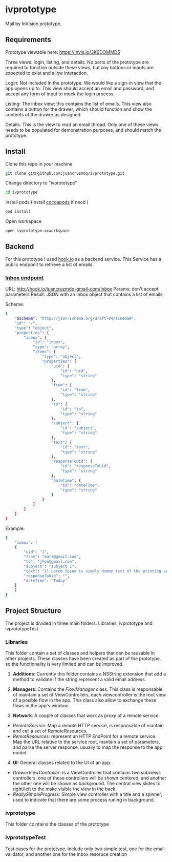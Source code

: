 # ivprototype

Mail by InVision prototype.


## Requirements

Prototype viewable here: https://invis.io/3K6DOMMD5

Three views: login, listing, and details. No parts of the prototype are required to function outside these views, but any buttons or inputs are expected to exist and allow interaction.

Login: Not included in the prototype. We would like a sign-in view that the app opens up to. This view should accept an email and password, and accept any form of input to mock the login process.

Listing: The inbox view; this contains the list of emails. This view also contains a button for the drawer, which should function and show the contents of the drawer as designed.

Details: This is the view to read an email thread. Only one of these views needs to be populated for demonstration purposes, and should match the prototype.





## Install

Clone this repo in your machine
```bash
git clone git@github.com:juancruzmdq/ivprototype.git
```

Change directory to "ivprototype"

```bash
cd ivprototype
```

Install pods (Install [cocoapods](https://cocoapods.org/) if need )

```bash
pod install
```

Open workspace

```bash
open ivprototype.xcworkspace 
```

## Backend
For this prototype I used [hook.io](https://hook.io) as a backend service.
This Service has a public endponit to retrieve a list of emails.

### [Inbox endpoint](http://hook.io/juancruzmdq-gmail-com/inbox)

URL: http://hook.io/juancruzmdq-gmail-com/inbox
Params: don't accept parameters
Result: JSON  with an Inbox object that contains a list of emails

Scheme:

```bash
{
    "$schema": "http://json-schema.org/draft-04/schema#",
    "id": "/",
    "type": "object",
    "properties": {
        "inbox": {
            "id": "inbox",
            "type": "array",
            "items": {
                "type": "object",
                "properties": {
                    "uid": {
                        "id": "uid",
                        "type": "string"
                    },
                    "from": {
                        "id": "from",
                        "type": "string"
                    },
                    "to": {
                        "id": "to",
                        "type": "string"
                    },
                    "subject": {
                        "id": "subject",
                        "type": "string"
                    },
                    "text": {
                        "id": "text",
                        "type": "string"
                    },
                    "responseToUid": {
                        "id": "responseToUid",
                        "type": "string"
                    },
                    "dateTime": {
                        "id": "dateTime",
                        "type": "string"
                    }
                }
            }
        }
    }
}
```

Example:

```bash
{
    "inbox": [
    {
        "uid": "1",
        "from": "matt@gmail.com",
        "to": "jhon@gmail.com",
        "subject": "subject 1",
        "text": "1) Lorem Ipsum is simply dummy text of the printing and typesetting industry. Lorem Ipsum has been the industry's standard dummy text ever since the 1500s, when an unknown printer took a galley of type and scrambled it to make a type specimen book. It has survived not only five centuries, but also the leap into electronic typesetting, remaining essentially unchanged. It was popularised in the 1960s with the release of Letraset sheets containing Lorem Ipsum passages, and more recently with desktop publishing software like Aldus PageMaker including versions of Lorem Ipsum.",
        "responseToUid": "",
        "dateTime": "Today"
    }
    ]
}
```


## Project Structure

The project is divided in three main folders. Libraries, ivprototype and ivprototypeTest

### Libraries

This folder contain a set of classes and helpers that can be reusable in other projects. These classes have been created as part of the prototype, so the functionality is very limited and can be improved.

1. **Additions**: Currently this folder contains a NSString extension that add a method to validate if the string represent a valid email address.

2. **Managers**: Contains the *FlowManager* class. This class is responsable of maintain a set of ViewControllers, each viewcontroller is the root view of a posible flow in the app. This class also allow to exchange these flows in the app's window.

3. **Network**: A couple of classes that work as proxy of a remote service. 
  - *RemoteService*: Map a remote HTTP service, is responsable of mantain and call a set of RemoteResources.
  - *RemotResources*: represent an HTTP EndPoint for a remote service. Map the URL relative to the service root, mantain a set of parameters, and parse the server response, usually to map the response to the app model.

4. **UI**: General classes related to the UI of an app.
  - *DrawerViewController*: Is a ViewController that contains two subviews controllers, one of these controllers will be shown centered, and another the other one will be shown as background. The central view slides to right/left to the make visible the view in the back.
  - *ReallySimpleProgress*: Simple view controller with a title and a spinner, used to indicate that there are some process runing in background.

### ivprototype

This folder cointains the classes of the prototype

### ivprototypeTest

Test cases for the prototype, include only two simple test, one for the email validator, and another one for the inbox resoruce creation








